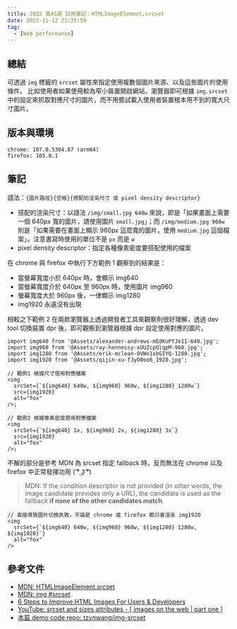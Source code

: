 ```yaml
---
title: 2022 第45週 試用筆記：HTMLImageElement.srcset
date: 2022-11-12 21:25:59
tag:
  - [Web performance]
---
```


## 總結

可透過 `img` 標籤的 `srcset` 屬性來指定使用複數個圖片來源、以及這些圖片的使用條件。
比如使用者如果使用較為窄小裝置開啟網站，瀏覽器即可根據 `img.srcset` 中的設定來抓取對應尺寸的圖片，而不用嘗試載入使用者裝置根本用不到的寬大尺寸圖片。

## 版本與環境

```
chrome: 107.0.5304.87 (arm64)
firefox: 105.0.1
```

## 筆記

語法：`{圖片路徑}{空格}{搭配的渲染尺寸 或 pixel density descriptor}`

- 搭配的渲染尺寸：以語法 `/img/small.jpg 640w` 來說，即是「如果畫面上需要一個 640px 寬的圖片，請使用圖片 `small.jpg`」；而 `/img/medium.jpg 960w` 則是「如果需要在畫面上顯示 960px 這麼寬的圖片，使用 `medium.jpg` 這個檔案」。注意書寫時使用的單位不是 `px` 而是 `w`
- pixel density descriptor：指定各種像素密度要搭配使用的檔案

在 chrome 與 firefox 中執行下方範例 1 觀察到的結果是：

- 當螢幕寬度小於 640px 時，會顯示 img640
- 當螢幕寬度介於 640px 至 960px 時，使用圖片 img960
- 螢幕寬度大於 960px 後，一律顯示 img1280
- img1920 永遠沒有出現

相較之下範例 2 在兩款瀏覽器上透過開發者工具來觀察則很好理解，透過 dev tool 切換裝置 dpr 後，即可觀察到瀏覽器根據 dpr 設定使用對應的圖片。

```tsx
import img640 from '@Assets/alexander-andrews-mEdKuPYJe1I-640.jpg';
import img960 from '@Assets/ray-hennessy-xUUZcpQlqpM-960.jpg';
import img1280 from '@Assets/erik-mclean-OVWn1sbGIYQ-1280.jpg';
import img1920 from '@Assets/qijin-xu-fJyO0eo6_1920.jpg';

// 範例1 根據尺寸使用對應檔案
<img
  srcSet={`${img640} 640w, ${img960} 960w, ${img1280} 1280w`}
  src={img1920}
  alt="fox"
/>;

// 範例2 根據像素密度使用對應檔案
<img
  srcSet={`${img640} 1x, ${img960} 2x, ${img1280} 3x`}
  src={img1920}
  alt="fox"
/>;
```

不解的部分是參考 MDN 為 srcset 指定 fallback 時，反而無法在 chrome 以及 firefox 中正常發揮功用 ( ͡° ͜ʖ ͡°)

> MDN: If the condition descriptor is not provided (in other words, the image candidate provides only a URL), the candidate is used as the fallback **if none of the other candidates match**.

```tsx
// 直接導致圖片切換失敗，不論是 chrome 或 firefox 都只會渲染 img1920
<img
  srcSet={`${img640} 640w, ${img960} 960w, ${img1280} 1280w, ${img1920}`}
  alt="fox"
/>
```

## 參考文件

- [MDN: HTMLImageElement.srcset](https://developer.mozilla.org/en-US/docs/Web/API/HTMLImageElement/srcset)
- [MDN: img #srcset](https://developer.mozilla.org/en-US/docs/Web/HTML/Element/img#attr-srcset)
- [6 Steps to Improve HTML Images For Users & Developers](https://austingil.com/better-html-images/)
- [YouTube: srcset and sizes attributes - [ images on the web | part one ]](https://youtu.be/2QYpkrX2N48)
- [本篇 demo code repo: tzynwang/img-srcset](https://github.com/tzynwang/img-srcset)
